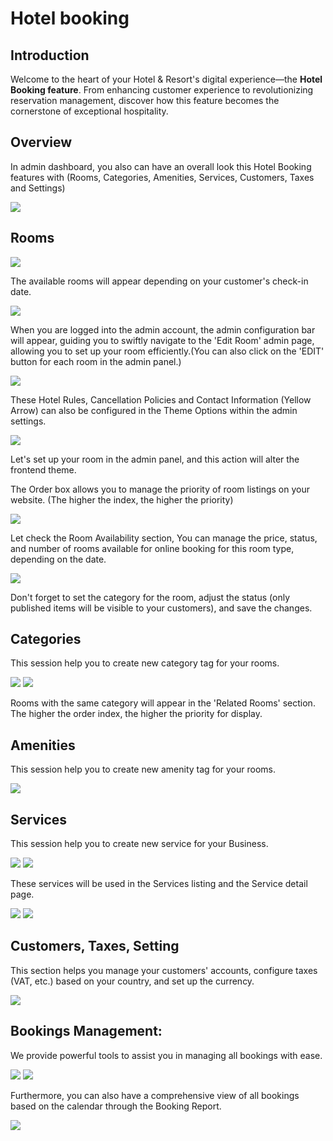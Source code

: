 # Hotel booking

## Introduction

Welcome to the heart of your Hotel & Resort's digital experience—the **Hotel Booking feature**. From enhancing customer experience to revolutionizing reservation management, discover how this feature becomes the cornerstone of exceptional hospitality.

## Overview

In admin dashboard, you also can have an overall look this Hotel Booking features with (Rooms, Categories, Amenities, Services, Customers, Taxes and Settings)

![](images/hotel-booking-admin.png)

## Rooms

![](images/hotel-booking-rooms-listing-front.png)

The available rooms will appear depending on your customer's check-in date.

![](images/hotel-booking-room-front.png)

When you are logged into the admin account, the admin configuration bar will appear, guiding you to swiftly navigate to the 'Edit Room' admin page, allowing you to set up your room efficiently.(You can also click on the 'EDIT' button for each room in the admin panel.)

![](images/hotel-booking-room-front-2.png)

These Hotel Rules, Cancellation Policies and Contact Information (Yellow Arrow) can also be configured in the Theme Options within the admin settings.

![](images/hotel-booking-room-back-1.png)

Let's set up your room in the admin panel, and this action will alter the frontend theme.

The Order box allows you to manage the priority of room listings on your website. (The higher the index, the higher the priority)

![](images/hotel-booking-room-back-2.png)

Let check the Room Availability section, You can manage the price, status, and number of rooms available for online booking for this room type, depending on the date.

![](images/hotel-booking-room-back-3.png)

Don't forget to set the category for the room, adjust the status (only published items will be visible to your customers), and save the changes.

## Categories

This session help you to create new category tag for your rooms.

![](images/hotel-booking-categories-back.png)
![](images/hotel-booking-category-back.png)

Rooms with the same category will appear in the 'Related Rooms' section. The higher the order index, the higher the priority for display.

## Amenities

This session help you to create new amenity tag for your rooms.

![](images/hotel-booking-amenities-back.png)

## Services

This session help you to create new service for your Business.

![](images/hotel-booking-services-back.png)
![](images/hotel-booking-service-back.png)

These services will be used in the Services listing and the Service detail page.

![](images/hotel-booking-services-front.png)
![](images/hotel-booking-service-front.png)

## Customers, Taxes, Setting

This section helps you manage your customers' accounts, configure taxes (VAT, etc.) based on your country, and set up the currency.

![](images/hotel-booking-settings-back.png)

## Bookings Management:

We provide powerful tools to assist you in managing all bookings with ease.

![](images/hotel-booking-bookings-back.png)
![](images/hotel-booking-booking-detail.png)

Furthermore, you can also have a comprehensive view of all bookings based on the calendar through the Booking Report.

![](images/hotel-booking-bookings-report.png)